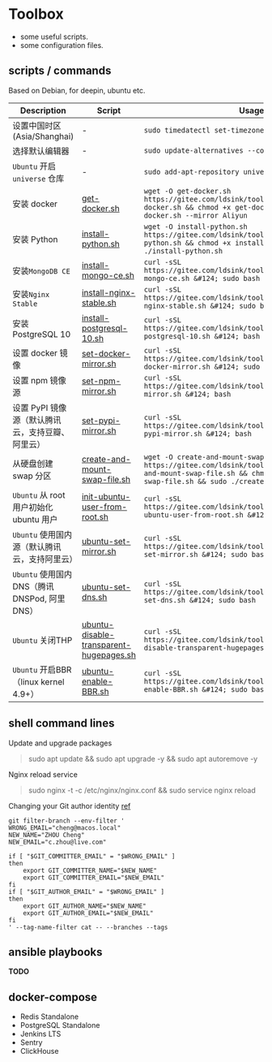 Toolbox
===

* some useful scripts.
* some configuration files.

scripts / commands
---
Based on Debian, for deepin, ubuntu etc.

| Description                       | Script                                                                               | Usage                                                                                                                                                                                               |
|-----------------------------------|--------------------------------------------------------------------------------------|-----------------------------------------------------------------------------------------------------------------------------------------------------------------------------------------------------|
| 设置中国时区(Asia/Shanghai)             | -                                                                                    | `sudo timedatectl set-timezone Asia/Shanghai`                                                                                                                                                       |
| 选择默认编辑器                           | -                                                                                    | `sudo update-alternatives --config editor`                                                                                                                                                          |
| `Ubuntu` 开启 `universe` 仓库         | -                                                                                    | `sudo add-apt-repository universe`                                                                                                                                                                  |
| 安装 docker                         | [get-docker.sh](./get-docker.sh)                                                     | `wget -O get-docker.sh https://gitee.com/ldsink/toolbox/raw/master/get-docker.sh && chmod +x get-docker.sh && sudo ./get-docker.sh --mirror Aliyun`                                                 |
| 安装 Python                         | [install-python.sh](./install-python.sh)                                             | `wget -O install-python.sh https://gitee.com/ldsink/toolbox/raw/master/install-python.sh && chmod +x install-python.sh && sudo ./install-python.sh`                                                 |
| 安装`MongoDB CE`                    | [install-mongo-ce.sh](./install-mongo-ce.sh)                                         | `curl -sSL https://gitee.com/ldsink/toolbox/raw/master/install-mongo-ce.sh &#124; sudo bash`                                                                                                        |
| 安装`Nginx Stable`                  | [install-nginx-stable.sh](./install-nginx-stable.sh)                                 | `curl -sSL https://gitee.com/ldsink/toolbox/raw/master/install-nginx-stable.sh &#124; sudo bash`                                                                                                    |
| 安装 PostgreSQL 10                  | [install-postgresql-10.sh](./install-postgresql-10.sh)                               | `curl -sSL https://gitee.com/ldsink/toolbox/raw/master/install-postgresql-10.sh &#124; bash`                                                                                                        |
| 设置 docker 镜像                      | [set-docker-mirror.sh](./set-docker-mirror.sh)                                       | `curl -sSL https://gitee.com/ldsink/toolbox/raw/master/set-docker-mirror.sh &#124; sudo bash`                                                                                                       |
| 设置 npm 镜像源                        | [set-npm-mirror.sh](./set-npm-mirror.sh)                                             | `curl -sSL https://gitee.com/ldsink/toolbox/raw/master/set-npm-mirror.sh &#124; bash`                                                                                                               |
| 设置 PyPI 镜像源（默认腾讯云，支持豆瓣、阿里云）       | [set-pypi-mirror.sh](./set-pypi-mirror.sh)                                           | `curl -sSL https://gitee.com/ldsink/toolbox/raw/master/set-pypi-mirror.sh &#124; bash`                                                                                                              |
| 从硬盘创建 swap 分区                     | [create-and-mount-swap-file.sh](./create-and-mount-swap-file.sh)                     | `wget -O create-and-mount-swap-file.sh https://gitee.com/ldsink/toolbox/raw/master/create-and-mount-swap-file.sh && chmod +x create-and-mount-swap-file.sh && sudo ./create-and-mount-swap-file.sh` |
| `Ubuntu` 从 root 用户初始化 ubuntu 用户   | [init-ubuntu-user-from-root.sh](./init-ubuntu-user-from-root.sh)                     | `curl -sSL https://gitee.com/ldsink/toolbox/raw/master/init-ubuntu-user-from-root.sh &#124; bash`                                                                                                   |
| `Ubuntu` 使用国内源（默认腾讯云，支持阿里云）       | [ubuntu-set-mirror.sh](./ubuntu-set-mirror.sh)                                       | `curl -sSL https://gitee.com/ldsink/toolbox/raw/master/ubuntu-set-mirror.sh &#124; sudo bash`                                                                                                       |
| `Ubuntu` 使用国内DNS（腾讯DNSPod, 阿里DNS） | [ubuntu-set-dns.sh](./ubuntu-set-dns.sh)                                             | `curl -sSL https://gitee.com/ldsink/toolbox/raw/master/ubuntu-set-dns.sh &#124; sudo bash`                                                                                                          |
| `Ubuntu` 关闭THP                    | [ubuntu-disable-transparent-hugepages.sh](./ubuntu-disable-transparent-hugepages.sh) | `curl -sSL https://gitee.com/ldsink/toolbox/raw/master/ubuntu-disable-transparent-hugepages.sh &#124; sudo bash`                                                                                    |
| `Ubuntu` 开启BBR（linux kernel 4.9+） | [ubuntu-enable-BBR.sh](./ubuntu-enable-BBR.sh)                                       | `curl -sSL https://gitee.com/ldsink/toolbox/raw/master/ubuntu-enable-BBR.sh &#124; sudo bash`                                                                                                       |

shell command lines
---

Update and upgrade packages
> sudo apt update && sudo apt upgrade -y && sudo apt autoremove -y

Nginx reload service
> sudo nginx -t -c /etc/nginx/nginx.conf && sudo service nginx reload

Changing your Git author identity [ref](https://www.git-tower.com/learn/git/faq/change-author-name-email)

```shell
git filter-branch --env-filter '
WRONG_EMAIL="cheng@macos.local"
NEW_NAME="ZHOU Cheng"
NEW_EMAIL="c.zhou@live.com"

if [ "$GIT_COMMITTER_EMAIL" = "$WRONG_EMAIL" ]
then
    export GIT_COMMITTER_NAME="$NEW_NAME"
    export GIT_COMMITTER_EMAIL="$NEW_EMAIL"
fi
if [ "$GIT_AUTHOR_EMAIL" = "$WRONG_EMAIL" ]
then
    export GIT_AUTHOR_NAME="$NEW_NAME"
    export GIT_AUTHOR_EMAIL="$NEW_EMAIL"
fi
' --tag-name-filter cat -- --branches --tags
```

ansible playbooks
---

**TODO**

docker-compose
---

* Redis Standalone
* PostgreSQL Standalone
* Jenkins LTS
* Sentry
* ClickHouse
